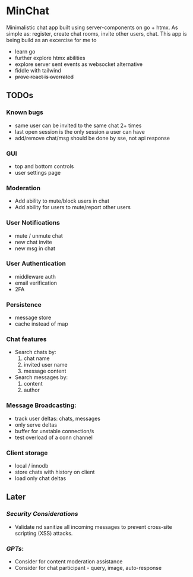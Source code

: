 # MinChat

Minimalistic chat app built using server-components on go + htmx.
As simple as: register, create chat rooms, invite other users, chat.
This app is being build as an excercise for me to 
- learn go
- further explore htmx abilities
- explore server sent events as websocket alternative
- fiddle with tailwind
- <s>prove react is overrated</s>

## TODOs

### Known bugs
- same user can be invited to the same chat 2+ times
- last open session is the only session a user can have
- add/remove chat/msg should be done by sse, not api response

### GUI
- top and bottom controls
- user settings page

### Moderation
- Add ability to mute/block users in chat
- Add ability for users to mute/report other users

### User Notifications
- mute / unmute chat
- new chat invite
- new msg in chat

### User Authentication
- middleware auth
- email verification
- 2FA

### Persistence
- message store
- cache instead of map

### Chat features
- Search chats by: 
    1. chat name
    2. invited user name
    3. message content
- Search messages by:
    1. content
    2. author

### Message Broadcasting: 
- track user deltas: chats, messages
- only serve deltas
- buffer for unstable connection/s
- test overload of a conn channel

### Client storage
- local / innodb
- store chats with history on client
- load only chat deltas

## Later

### *Security Considerations*
- Validate nd sanitize all incoming messages to prevent cross-site scripting (XSS) attacks.

### *GPTs*:
- Consider for content moderation assistance
- Consider for chat participant - query, image, auto-response
